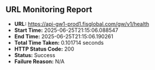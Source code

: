 ## URL Monitoring Report

- **URL:** https://api-gw1-prod1.fisglobal.com/gw/v1/health
- **Start Time:** 2025-06-25T21:15:06.088547
- **End Time:** 2025-06-25T21:15:06.190261
- **Total Time Taken:** 0.101714 seconds
- **HTTP Status Code:** 200
- **Status:** Success
- **Failure Reason:** N/A
